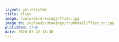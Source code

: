 ```yaml
---
layout: galleryitem
title: Flies
image: /uploads/drawings/flies.jpg
image_tn: /uploads/drawings/thumbnail/flies_tn.jpg
published: true
date: 2020-05-22 18:30
---
```

